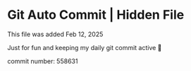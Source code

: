 # Git Auto Commit | Hidden File

This file was added Feb 12, 2025

Just for fun and keeping my daily git commit active 🤪

commit number: 558631
